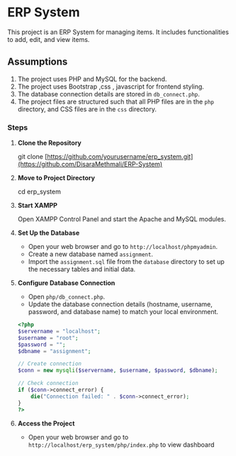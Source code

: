 # ERP System

This project is an ERP System for managing items. It includes functionalities to add, edit, and view items.

## Assumptions

1. The project uses PHP and MySQL for the backend.
2. The project uses Bootstrap ,css , javascript for frontend styling.
3. The database connection details are stored in `db_connect.php`.
4. The project files are structured such that all PHP files are in the `php` directory, and CSS files are in the `css` directory.


### Steps

1. **Clone the Repository**

  
    git clone [https://github.com/yourusername/erp_system.git](https://github.com/DisaraMethmali/ERP-System)
    

2. **Move to Project Directory**

    
    cd erp_system
    

3. **Start XAMPP**

    Open XAMPP Control Panel and start the Apache and MySQL modules.

4. **Set Up the Database**

    - Open your web browser and go to `http://localhost/phpmyadmin`.
    - Create a new database named `assignment`.
    - Import the `assignment.sql` file from the `database` directory to set up the necessary tables and initial data.

5. **Configure Database Connection**

    - Open `php/db_connect.php`.
    - Update the database connection details (hostname, username, password, and database name) to match your local environment.

    ```php
    <?php
    $servername = "localhost";
    $username = "root";
    $password = "";
    $dbname = "assignment";

    // Create connection
    $conn = new mysqli($servername, $username, $password, $dbname);

    // Check connection
    if ($conn->connect_error) {
        die("Connection failed: " . $conn->connect_error);
    }
    ?>
    ```

6. **Access the Project**

    - Open your web browser and go to `http://localhost/erp_system/php/index.php` to view dashboard


